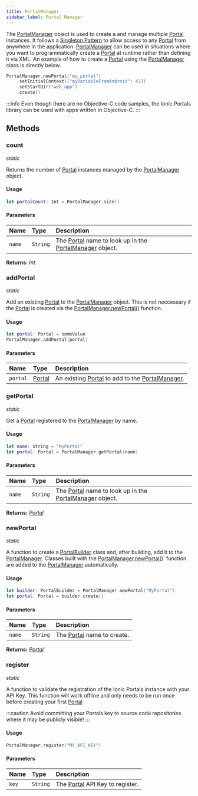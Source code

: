```yaml
---
title: PortalManager
sidebar_label: Portal Manager
---
```


The [PortalManager](./portal-manager) object is used to create a and manage multiple [Portal](./portal) instances. It follows a [Singleton Pattern](https://en.wikipedia.org/wiki/Singleton_pattern) to allow access to any [Portal](./portal) from anywhere in the application. [PortalManager](./portal-manager) can be used in situations where you want to programmatically create a [Portal](./portal) at runtime rather than defining it via XML. An example of how to create a [Portal](./portal) using the [PortalManager](./portal-manager) class is directly below.

```swift
PortalManager.newPortal("my_portal")
    .setInitialContext(["myVariableFromAndroid": 42])
    .setStartDir("web_app")
    .create()
```

:::info
Even though there are no Objective-C code samples, the Ionic Portals library can be used with apps written in Objective-C.
:::

## Methods

### count
_static_

Returns the number of [Portal](./portal) instances managed by the [PortalManager](./portal-manager) object.

#### Usage


```swift
let portalCount: Int = PortalManager.size()
``` 

#### Parameters

Name | Type | Description
:------ | :------ | :------
`name` | `String` | The [Portal](./portal) name to look up in the [PortalManager](./portal-manager) object.

**Returns:** <span class="return-code">*Int*</span>

### addPortal
_static_

Add an existing [Portal](./portal) to the [PortalManager](./portal-manager) object. This is not neccessary if the [Portal](./portal) is created via the [PortalManager.newPortal()](./portal-manager#newportal) function.

#### Usage

```swift
let portal: Portal = someValue
PortalManager.addPortal(portal)
``` 

#### Parameters

Name | Type | Description
:------ | :------ | :------
`portal` | [Portal](./portal) | An existing [Portal](./portal) to add to the [PortalManager](./portal-manager).

### getPortal
_static_

Get a [Portal](./portal) registered to the [PortalManager](./portal-manager) by name.

#### Usage

```swift
let name: String = "MyPortal"
let portal: Portal = PortalManager.getPortal(name)
``` 

#### Parameters

Name | Type | Description
:------ | :------ | :------
`name` | `String` | The [Portal](./portal) name to look up in the [PortalManager](./portal-manager) object.

**Returns:** <span class="return-code">[*Portal*](./portal)</span>

### newPortal
_static_

A function to create a [PortalBuilder](./portal-builder) class and, after building, add it to the [PortalManager](./portal-manager). Classes built with the [PortalManager.newPortal()](./portal-manager#newportal)` function are added to the [PortalManager](./portal-manager) automatically.
#### Usage
```swift
let builder: PortalBuilder = PortalManager.newPortal("MyPortal")
let portal: Portal = builder.create()
```

#### Parameters

Name | Type | Description
:------ | :------ | :------
`name` | `String` | The [Portal](./portal) name to create.

**Returns:** <span class="return-code">[*Portal*](./portal)</span>

### register
_static_

A function to validate the registration of the Ionic Portals instance with your API Key. This function will work offline and only needs to be run once before creating your first [Portal](./portal)

:::caution
Avoid committing your Portals key to source code repositories where it may be publicly visible!
:::

#### Usage

```swift
PortalManager.register("MY_API_KEY")
```

#### Parameters

Name | Type | Description
:------ | :------ | :------
`key` | `String` | The [Portal](./portal) API Key to register.

